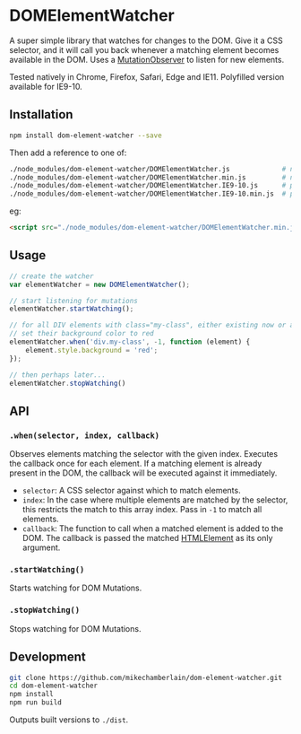 # DOMElementWatcher

A super simple library that watches for changes to the DOM. Give it a CSS selector, and it will call you back whenever a matching element
becomes available in the DOM. 
Uses a [MutationObserver](https://developer.mozilla.org/en/docs/Web/API/MutationObserver) to listen for new elements. 

Tested natively in Chrome, Firefox, Safari, Edge and IE11.  Polyfilled version available for IE9-10.

## Installation

```bash
npm install dom-element-watcher --save
```

Then add a reference to one of:

```bash
./node_modules/dom-element-watcher/DOMElementWatcher.js             # native (~4KB)
./node_modules/dom-element-watcher/DOMElementWatcher.min.js         # native, minified (<1KB)
./node_modules/dom-element-watcher/DOMElementWatcher.IE9-10.js      # polyfilled for old IE (~24KB)
./node_modules/dom-element-watcher/DOMElementWatcher.IE9-10.min.js  # polyfilled for old IE, minified (~7KB)
```

eg:

```html
<script src="./node_modules/dom-element-watcher/DOMElementWatcher.min.js"></script>
```

## Usage

```javascript
// create the watcher
var elementWatcher = new DOMElementWatcher();

// start listening for mutations
elementWatcher.startWatching();

// for all DIV elements with class="my-class", either existing now or added to the DOM in the future, 
// set their background color to red
elementWatcher.when('div.my-class', -1, function (element) {
    element.style.background = 'red';
});

// then perhaps later...
elementWatcher.stopWatching()

```

## API

### `.when(selector, index, callback)`

Observes elements matching the selector with the given index. Executes the callback once for each element.
If a matching element is already present in the DOM, the callback will be executed against it immediately.

- `selector`: A CSS selector against which to match elements.
- `index`: In the case where multiple elements are matched by the selector, this restricts the match to this array index. Pass in `-1` to match all elements.
- `callback`: The function to call when a matched element is added to the DOM. The callback is passed the matched 
[HTMLElement](https://developer.mozilla.org/en/docs/Web/API/HTMLElement) as its only argument.

### `.startWatching()`

Starts watching for DOM Mutations. 

### `.stopWatching()`

Stops watching for DOM Mutations.

## Development

```bash
git clone https://github.com/mikechamberlain/dom-element-watcher.git
cd dom-element-watcher
npm install
npm run build
```

Outputs built versions to `./dist`.